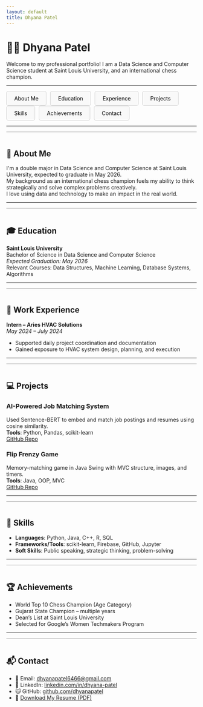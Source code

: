 ```yaml
---
layout: default
title: Dhyana Patel
---
```


<style>
  .tab-container { display: flex; flex-wrap: wrap; margin-bottom: 1em; }
  .tab-container a {
    padding: 10px 20px;
    border: 1px solid #ccc;
    text-decoration: none;
    margin-right: 10px;
    background-color: #f9f9f9;
    color: black;
    border-radius: 5px;
  }
  .tab-container a:hover {
    background-color: #e0e0e0;
  }
  .tab-content {
    border-top: 2px solid #ccc;
    padding-top: 1em;
  }
</style>

# 👩‍💻 Dhyana Patel

Welcome to my professional portfolio! I am a Data Science and Computer Science student at Saint Louis University, and an international chess champion.

---

<div class="tab-container">
  <a href="#about">About Me</a>
  <a href="#education">Education</a>
  <a href="#experience">Experience</a>
  <a href="#projects">Projects</a>
  <a href="#skills">Skills</a>
  <a href="#achievements">Achievements</a>
  <a href="#contact">Contact</a>
</div>

---

<div id="about" class="tab-content">

## 📌 About Me

I'm a double major in Data Science and Computer Science at Saint Louis University, expected to graduate in May 2026.  
My background as an international chess champion fuels my ability to think strategically and solve complex problems creatively.  
I love using data and technology to make an impact in the real world.

</div>

---

<div id="education" class="tab-content">

## 🎓 Education

**Saint Louis University**  
Bachelor of Science in Data Science and Computer Science  
_Expected Graduation: May 2026_  
Relevant Courses: Data Structures, Machine Learning, Database Systems, Algorithms

</div>

---

<div id="experience" class="tab-content">

## 💼 Work Experience

**Intern – Aries HVAC Solutions**  
_May 2024 – July 2024_  
- Supported daily project coordination and documentation  
- Gained exposure to HVAC system design, planning, and execution

</div>

---

<div id="projects" class="tab-content">

## 💻 Projects

### AI-Powered Job Matching System  
Used Sentence-BERT to embed and match job postings and resumes using cosine similarity.  
**Tools**: Python, Pandas, scikit-learn  
[GitHub Repo](https://github.com/dhyanapatel/ai-job-matching-system)

### Flip Frenzy Game  
Memory-matching game in Java Swing with MVC structure, images, and timers.  
**Tools**: Java, OOP, MVC  
[GitHub Repo](https://github.com/dhyanapatel/flip-frenzy)

</div>

---

<div id="skills" class="tab-content">

## 🧠 Skills

- **Languages**: Python, Java, C++, R, SQL  
- **Frameworks/Tools**: scikit-learn, Firebase, GitHub, Jupyter  
- **Soft Skills**: Public speaking, strategic thinking, problem-solving  

</div>

---

<div id="achievements" class="tab-content">

## 🏆 Achievements

- World Top 10 Chess Champion (Age Category)  
- Gujarat State Champion – multiple years  
- Dean’s List at Saint Louis University  
- Selected for Google’s Women Techmakers Program

</div>

---

<div id="contact" class="tab-content">

## 📬 Contact

- 📧 Email: dhyanapatel6466@gmail.com  
- 💼 LinkedIn: [linkedin.com/in/dhyana-patel](https://linkedin.com/in/dhyana-patel)  
- 🐱 GitHub: [github.com/dhyanapatel](https://github.com/dhyanapatel)  
- 📄 [Download My Resume (PDF)](DhyanaResume.pdf)

</div>
